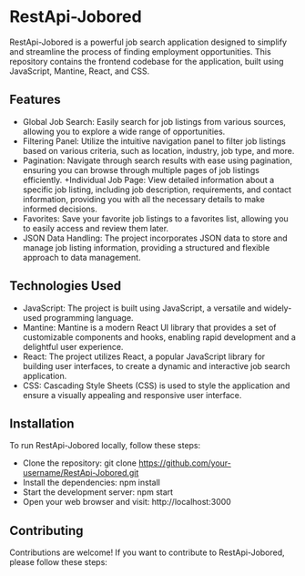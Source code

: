 # RestApi-Jobored

RestApi-Jobored is a powerful job search application designed to simplify and streamline the process of finding employment opportunities. This repository contains the frontend codebase for the application, built using JavaScript, Mantine, React, and CSS.

## Features

- Global Job Search: Easily search for job listings from various sources, allowing you to explore a wide range of opportunities.
- Filtering Panel: Utilize the intuitive navigation panel to filter job listings based on various criteria, such as location, industry, job type, and more.
- Pagination: Navigate through search results with ease using pagination, ensuring you can browse through multiple pages of job listings efficiently.
  +Individual Job Page: View detailed information about a specific job listing, including job description, requirements, and contact information, providing you with all the necessary details to make informed decisions.
- Favorites: Save your favorite job listings to a favorites list, allowing you to easily access and review them later.
- JSON Data Handling: The project incorporates JSON data to store and manage job listing information, providing a structured and flexible approach to data management.

## Technologies Used

- JavaScript: The project is built using JavaScript, a versatile and widely-used programming language.
- Mantine: Mantine is a modern React UI library that provides a set of customizable components and hooks, enabling rapid development and a delightful user experience.
- React: The project utilizes React, a popular JavaScript library for building user interfaces, to create a dynamic and interactive job search application.
- CSS: Cascading Style Sheets (CSS) is used to style the application and ensure a visually appealing and responsive user interface.

## Installation

To run RestApi-Jobored locally, follow these steps:

- Clone the repository: git clone https://github.com/your-username/RestApi-Jobored.git
- Install the dependencies: npm install
- Start the development server: npm start
- Open your web browser and visit: http://localhost:3000

## Contributing

Contributions are welcome! If you want to contribute to RestApi-Jobored, please follow these steps:
